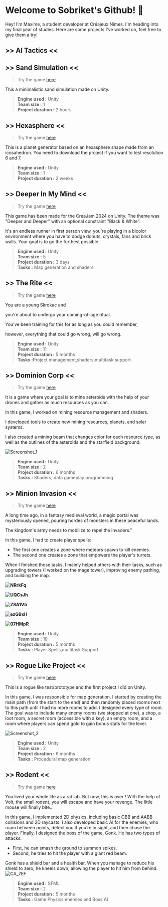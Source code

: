 # Welcome to Sobriket's Github! 👋

Hey! I'm Maxime, a student developer at Créajeux Nîmes. I'm heading into my final year of studies. Here are some projects I've worked on, feel free to give them a try! 
## >> AI Tactics <<

## >> Sand Simulation <<

> Try the game [here](https://sobriket.itch.io/sand-simulation)

This a minimalistic sand simulation made on Unity.

<blockquote>
<b>Engine used :</b>  Unity<br>
<b>Team size :</b> 1 <br>
<b>Project duration :</b> 2 hours
</blockquote>

## >> Hexasphere <<

> Try the game [here](https://sobriket.itch.io/hexasphere)

This is a planet generator based on an hexasphere shape made from an icosahedron.
You need to download the project if you want to test resolution 6 and 7.

<blockquote>
<b>Engine used :</b>  Unity<br>
<b>Team size :</b> 1 <br>
<b>Project duration :</b> 2 weeks
</blockquote>

## >> Deeper In My Mind <<

> Try the game [here](https://sobriket.itch.io/dimm)

This game has been made for the CreaJam 2024 on Unity. 
The theme was "Deeper and Deeper" with an optional constraint "Black & White".

It's an endless runner in first person view, you're playing in a bicolor environment where you have to dodge donuts, crystals, fans and brick walls. 
Your goal is to go the furthest possible.
<blockquote>
<b>Engine used :</b>  Unity<br>
<b>Team size :</b> 5 <br>
<b>Project duration :</b> 3 days<br>
<b>Tasks :</b> Map generation and shaders
</blockquote>

## >> The Rite <<

> Try the game [here](https://sobriket.itch.io/the-rite)

You are a young Skrokac and

you're about to undergo your coming-of-age ritual.

You've been training for this for as long as you could remember,

however, everything that could go wrong, will go wrong.

<blockquote>
<b>Engine used :</b>  Unity<br>
<b>Team size :</b> 11 <br>
<b>Project duration :</b> 5 months<br>
<b>Tasks :</b>Project management,shaders,multitask support
</blockquote>

## >> Dominion Corp <<

> Try the game [here](https://sobriket.itch.io/dominion)

It is a game where your goal is to mine asteroids with the help of your drones and gather as much resources as you can.

In this game, I worked on mining resource management and shaders. 

I developed tools to create new mining resources, planets, and solar systems. 

I also created a mining beam that changes color for each resource type, as well as the outlines of the asteroids and the starfield background. 

![Screenshot_1](https://github.com/user-attachments/assets/3b1d3975-def5-44b4-b6d2-53b802b7e402)

<blockquote>
<b>Engine used :</b>  Unity<br>
<b>Team size :</b> 2 <br>
<b>Project duration :</b> 6 months<br>
<b>Tasks :</b> Shaders, data gameplay programming 
</blockquote>

## >> Minion Invasion <<

> Try the game [here](https://sobriket.itch.io/minion-invasion)

A long time ago, in a fantasy medieval world, a magic portal was mysteriously opened, pouring hordes of monsters in these peaceful lands. 

The kingdom's army needs to mobilize to repel the invaders."

In this game, I had to create player spells:

- The first one creates a zone where meteors spawn to kill enemies.
- The second one creates a zone that empowers the player's turrets.

When I finished those tasks, I mainly helped others with their tasks, such as upgrading towers (I worked on the mage tower), improving enemy pathing, and building the map.

<b>![NRrkFq](https://github.com/user-attachments/assets/f8bd76b7-26ba-4cd5-adc5-efe55a85da0c)</b>

<b>![UQCsJh](https://github.com/user-attachments/assets/e8f5f05e-85fd-4adf-8fd8-f178ffa0fde9)</b>

<b>![ZSA1V5](https://github.com/user-attachments/assets/f28430fb-deaf-4191-a46b-85f715a79ac9)</b>

<b>![ezG9xH](https://github.com/user-attachments/assets/e7339b94-d7a5-4379-992c-c176f93b91e0)</b>

<b>![07HMpR](https://github.com/user-attachments/assets/e2e33284-ef18-43c0-a1d3-fb2047aeab4e)</b>

<blockquote>
<b>Engine used :</b>  Unity<br>
<b>Team size :</b> 10 <br>
<b>Project duration :</b> 5 months<br>
<b>Tasks :</b> Player Spells,multitask Support
</blockquote>

## >> Rogue Like Project <<

> Try the game [here](https://sobriket.itch.io/rogue-like-test)

This is a rogue like test/prototype and the first project I did on Unity.

In this game, I was responsible for map generation. 
I started by creating the main path (from the start to the end) and then randomly placed rooms next to this path until I had no more rooms to add.
I designed every type of room. The goal was to include many enemy rooms (we stopped at one), a shop, a loot room, a secret room (accessible with a key), an empty room, and a room where players can spend gold to gain bonus stats for the level.

![Screenshot_2](https://github.com/user-attachments/assets/5dd38790-a963-46ba-a4a1-456ac09f7c66)

<blockquote>
<b>Engine used :</b>  Unity<br>
<b>Team size :</b> 2 <br>
<b>Project duration :</b> 6 months<br>
<b>Tasks :</b> Procedural map generation 
</blockquote>

## >> Rodent <<

> Try the game [here](https://sobriket.itch.io/rodent)

You lived your whole life as a rat lab. But now, this is over ! With the help of Volt, the small rodent, you will escape and have your revenge.
The little mouse will finally bite...

In this game, I implemented 2D physics, including basic OBB and AABB collisions and 2D raycasts. 
I also developed basic AI for the enemies, who roam between points, detect you if you’re in sight, and then chase the player. 
Finally, I designed the boss of the game, Gonk. 
He has two types of attacks:

- First, he can smash the ground to summon spikes. 
- Second, he tries to hit the player with a giant red beam.

 Gonk has a shield bar and a health bar. When you manage to reduce his shield to zero, he kneels down, allowing the player to hit him from behind.
![CA_7EF](https://github.com/user-attachments/assets/5e9db41a-44fe-4d61-b9d4-f01dc66e4f50)

<blockquote>

<b>Engine used :</b>  SFML<br>
<b>Team size :</b> 2 <br>
<b>Project duration :</b> 5 months<br>
<b>Tasks :</b> Game Physics,enemies and Boss AI
</blockquote>
<!--
**Sobriket/Sobriket** is a ✨ _special_ ✨ repository because its `README.md` (this file) appears on your GitHub profile.

Here are some ideas to get you started:

- 🔭 I’m currently working on ...
- 🌱 I’m currently learning ...
- 👯 I’m looking to collaborate on ...
- 🤔 I’m looking for help with ...
- 💬 Ask me about ...
- 📫 How to reach me: ...
- 😄 Pronouns: ...
- ⚡ Fun fact: ...
-->
